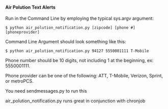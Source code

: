 #### Air Polution Text Alerts

Run in the Command Line by employing the typical sys.argv argument: 

`$ python air_polution_notification.py [zipcode] [phone #] [phoneprovider]` 

Command Line Argument should look something like this:

`$ python air_polution_notification.py 94127 5550001111 T-Mobile`

   Phone number should be 10 digits, not including 1 at the beginning, ex: 5550001111. 

Phone provider can be one of the following: ATT, T-Mobile, Verizon, Sprint, or metroPCS. 

You need sendmessages.py to run this

air_polution_notification.py runs great in conjunction with chronjob

